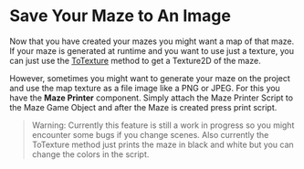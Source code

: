 # Save Your Maze to An Image

Now that you have created your mazes you might want a map of that maze. If your maze is generated at runtime and you want to use just a texture, you can just use the [ToTexture](./../scripting_reference/quad_maze_class.md#public-methods) method to get a Texture2D of the maze.

However, sometimes you might want to generate your maze on the project and use the map texture as a file image like a PNG or JPEG. For this you have the **Maze Printer** component. Simply attach the Maze Printer Script to the Maze Game Object and after the Maze is created press print script.

>Warning: Currently this feature is still a work in progress so you might encounter some bugs if you change scenes. Also currently the ToTexture method just prints the maze in black and white but you can change the colors in the script.